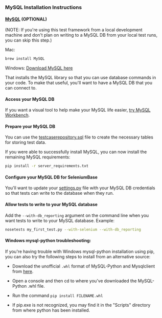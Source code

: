 ### MySQL Installation Instructions


#### [MySQL](http://www.mysql.com/) (OPTIONAL)

(NOTE: If you're using this test framework from a local development machine and don't plan on writing to a MySQL DB from your local test runs, you can skip this step.)

Mac:
```bash
brew install MySQL
```

Windows:
[Download MySQL here](http://dev.mysql.com/downloads/windows/)

That installs the MySQL library so that you can use database commands in your code. To make that useful, you'll want to have a MySQL DB that you can connect to.

#### Access your MySQL DB

If you want a visual tool to help make your MySQL life easier, [try MySQL Workbench](http://dev.mysql.com/downloads/workbench/).

#### Prepare your MySQL DB

You can use the [testcaserepository.sql](https://github.com/seleniumbase/SeleniumBase/blob/master/seleniumbase/core/testcaserepository.sql) file to create the necessary tables for storing test data.

If you were able to successfully install MySQL, you can now install the remaining MySQL requirements:
```bash
pip install -r server_requirements.txt
```

#### Configure your MySQL DB for SeleniumBase

You'll want to update your [settings.py](https://github.com/seleniumbase/SeleniumBase/blob/master/seleniumbase/config/settings.py) file with your MySQL DB credentials so that tests can write to the database when they run.

#### Allow tests to write to your MySQL database

Add the ``--with-db_reporting`` argument on the command line when you want tests to write to your MySQL database.
Example:
```bash
nosetests my_first_test.py --with-selenium --with-db_reporting
```

#### Windows mysql-python troubleshooting:

If you're having trouble with Windows mysql-python installation using pip, you can also try the following steps to install from an alternative source:

* Download the unofficial ``.whl`` format of MySQL-Python and Mysqlclient from [here](http://www.lfd.uci.edu/~gohlke/pythonlibs/#mysql-python).

* Open a console and then cd to where you've downloaded the MySQL-Python .whl file.

* Run the command ``pip install FILENAME.whl``

* If pip.exe is not recognized, you may find it in the "Scripts" directory from where python has been installed.